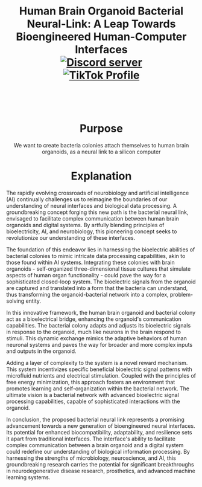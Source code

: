 <h1 align="center">Human Brain Organoid Bacterial Neural-Link: A Leap Towards Bioengineered Human-Computer Interfaces

<div align="center">
  <a href="https://discord.gg/HBHGvDxDmt">
    <img src="https://img.shields.io/static/v1?label=Metaverse%20Crowdsource&message=450%20Members&color=7289DA&logo=discord&style=for-the-badge" alt="Discord server">
  </a>
</div>


<div align="center">
  <a href="https://www.tiktok.com/@metaversecrowdsourcebr">
    <img src="https://img.shields.io/badge/TikTok-%40metaversecrowdsourcebr-ff0080?style=for-the-badge&logo=tiktok&logoColor=white&labelColor=000000" alt="TikTok Profile">
  </a>
</div>


<br>
<br>
<h1 align="center">Purpose</h1>

<p align="center">We want to create bacteria colonies attach themselves to human brain organoids, as a neural link to a silicon computer</p>

<h1 align="center">Explanation</h1>


The rapidly evolving crossroads of neurobiology and artificial intelligence (AI) continually challenges us to reimagine the boundaries of our understanding of neural interfaces and biological data processing. A groundbreaking concept forging this new path is the bacterial neural link, envisaged to facilitate complex communication between human brain organoids and digital systems. By artfully blending principles of bioelectricity, AI, and neurobiology, this pioneering concept seeks to revolutionize our understanding of these interfaces.

The foundation of this endeavor lies in harnessing the bioelectric abilities of bacterial colonies to mimic intricate data processing capabilities, akin to those found within AI systems. Integrating these colonies with brain organoids - self-organized three-dimensional tissue cultures that simulate aspects of human organ functionality - could pave the way for a sophisticated closed-loop system. The bioelectric signals from the organoid are captured and translated into a form that the bacteria can understand, thus transforming the organoid-bacterial network into a complex, problem-solving entity.

In this innovative framework, the human brain organoid and bacterial colony act as a bioelectrical bridge, enhancing the organoid's communication capabilities. The bacterial colony adapts and adjusts its bioelectric signals in response to the organoid, much like neurons in the brain respond to stimuli. This dynamic exchange mimics the adaptive behaviors of human neuronal systems and paves the way for broader and more complex inputs and outputs in the organoid.

Adding a layer of complexity to the system is a novel reward mechanism. This system incentivizes specific beneficial bioelectric signal patterns with microfluid nutrients and electrical stimulation. Coupled with the principles of free energy minimization, this approach fosters an environment that promotes learning and self-organization within the bacterial network. The ultimate vision is a bacterial network with advanced bioelectric signal processing capabilities, capable of sophisticated interactions with the organoid.

In conclusion, the proposed bacterial neural link represents a promising advancement towards a new generation of bioengineered neural interfaces. Its potential for enhanced biocompatibility, adaptability, and resilience sets it apart from traditional interfaces. The interface's ability to facilitate complex communication between a brain organoid and a digital system could redefine our understanding of biological information processing. By harnessing the strengths of microbiology, neuroscience, and AI, this groundbreaking research carries the potential for significant breakthroughs in neurodegenerative disease research, prosthetics, and advanced machine learning systems.


<br>
<br>
<br>
<br>
